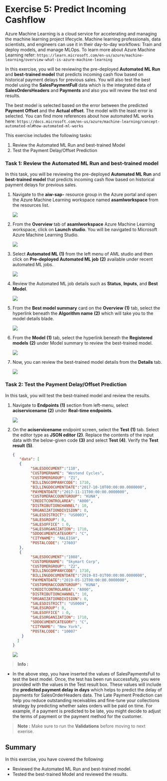 # Exercise 5: Predict Incoming Cashflow

Azure Machine Learning is a cloud service for accelerating and managing the machine learning project lifecycle. Machine learning professionals, data scientists, and engineers can use it in their day-to-day workflows: Train and deploy models, and manage MLOps. To learn more about Azure Machine Learning refer: `https://learn.microsoft.com/en-us/azure/machine-learning/overview-what-is-azure-machine-learning`

In this exercise, you will be reviewing the pre-deployed **Automated ML Run** and **best-trained model** that predicts incoming cash flow based on historical payment delays for previous sales. You will also test the best model using the **SalesPaymentFull** data which is the integrated data of **SalesOrdersHeaders** and **Payments** and also you will review the test end results.

The best model is selected based on the error between the predicted **Payment Offset** and the **Actual offset**. The model with the least error is selected. You can find more references about how automated ML works here: `https://docs.microsoft.com/en-us/azure/machine-learning/concept-automated-ml#how-automated-ml-works`
 
This exercise includes the following tasks:

1. Review the Automated ML Run and best-trained Model
2. Test the Payment Delay/Offset Prediction

### Task 1: Review the Automated ML Run and best-trained model

In this task, you will be reviewing the pre-deployed **Automated ML Run** and **best-trained model** that predicts incoming cash flow based on historical payment delays for previous sales.

1. Navigate to the **aiw-sap-<inject key="DeploymentID" enableCopy="false"/>** resource group in the Azure portal and open the Azure Machine Learning workspace named **asamlworkspace<inject key="DeploymentID" enableCopy="false"/>** from the resources list.

   ![](media/aml.png)
   
2. From the **Overview** tab of **asamlworkspace<inject key="DeploymentID" enableCopy="false"/>** Azure Machine Learning workspace, click on **Launch studio**. You will be navigated to Microsoft Azure Machine Learning Studio.

   ![](media/launch.png)
   
3. Select **Automated ML** **(1)** from the left menu of AML studio and then click on **Pre-deployed Automated ML job** **(2)** available under recent automated ML jobs.

   ![](media/auto-ex5-t1-step3.png)
   
4. Review the Automated ML job details such as **Status**, **Inputs**, and **Best Model**. 

   ![](media/auto-ex5-t1-step4.png)

5. From the **Best model summary** card on the **Overview** **(1)** tab, select the hyperlink beneath the **Algorithm name** **(2)** which will take you to the model details blade.
  
   ![](media/auto-ex5-t1-step5.png)
   
6. From the **Model** **(1)** tab, select the hyperlink beneath the **Registered models** **(2)** under Model summary to review the best-trained model.

   ![](media/auto-ex5-t1-step6.png)
   
7. Now, you can review the best-trained model details from the **Details** tab.

   ![](media/auto-ex5-t1-step7.png)  

### Task 2: Test the Payment Delay/Offset Prediction

In this task, you will test the best-trained model and review the results.

1. Navigate to **Endpoints** **(1)** section from left-menu, select **aciservicename** **(2)** under **Real-time endpoints**.

   ![](media/auto-ex5-t2-step1.png)
   
2. On the **aciservicename** endpoint screen, select the **Test** **(1)** tab. Select the editor type as **JSON editor** **(2)**. Replace the contents of the input data with the below-given code **(3)** and select **Test** **(4)**. Verify the **Test result** **(5)**.

   
    ```json
    {
       "data": [
       {
            "SALESDOCUMENT":"110",
            "CUSTOMERNAME": "Westend Cycles",
            "CUSTOMERGROUP": "Z1",
            "BILLINGCOMPANYCODE": 1710,
            "BILLINGDOCUMENTDATE":"2017-10-10T00:00:00.0000000",
            "PAYMENTDATE":"2017-11-11T00:00:00.0000000",
            "CUSTOMERACCOUNTGROUP": "KUNA",
            "CREDITCONTROLAREA": "A000",
            "DISTRIBUTIONCHANNEL": 10,
            "ORGANIZATIONDIVISION": 0,
            "SALESDISTRICT": "US0003",
            "SALESGROUP": 0,
            "SALESOFFICE" : 0,
            "SALESORGANIZATION": 1710,
            "SDDOCUMENTCATEGORY": "C",
            "CITYNAME": "RALEIGH",
            "POSTALCODE": "27603"
       },
       {
            "SALESDOCUMENT":"1088",
            "CUSTOMERNAME": "Skymart Corp",
            "CUSTOMERGROUP": "Z2",
            "BILLINGCOMPANYCODE": 1710,
            "BILLINGDOCUMENTDATE":"2019-03-01T00:00:00.0000000",
            "PAYMENTDATE":"2019-05-12T00:00:00.0000000",
            "CUSTOMERACCOUNTGROUP": "KUNA",
            "CREDITCONTROLAREA": "A000",
            "DISTRIBUTIONCHANNEL": 10,
            "ORGANIZATIONDIVISION": 0,
            "SALESDISTRICT": "US0004",
            "SALESGROUP": 0,
            "SALESOFFICE" : 0,
            "SALESORGANIZATION": 1710,
            "SDDOCUMENTCATEGORY": "C",
            "CITYNAME": "New York",
            "POSTALCODE": "10007"
        }
      ]
   }
   ```
   
   ![](media/auto-ex5-t2-step2.png)

  >**Info :**

  - In the above step, you have inserted the values of SalesPaymentsFull to test the best model. Once, the test has been run successfully, you were provided with the values in the Test result box. These values will include the **predicted payment delay in days**  which helps to predict the delay of payments for SalesOrderHeaders data. The Late Payment Prediction can help you reduce outstanding receivables and fine-tune your collections strategy by predicting whether sales orders will be paid on time. For example, if a payment is predicted to be late, you might decide to adjust the terms of payment or the payment method for the customer.

>**Note :** Make sure to run the **Validations** before moving to next exerise.

## Summary

In this exercise, you have covered the following:

* Reviewed the Automated ML Run and best-trained model.
* Tested the best-trained Model and reviewed the results.
